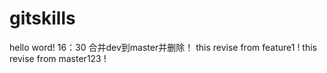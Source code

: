 # gitskills
hello word!
16：30 合并dev到master并删除！
this revise from feature1 !
this revise from master123 !
